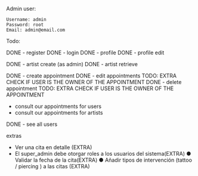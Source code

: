 Admin user:

	Username: admin
	Password: root
	Email: admin@email.com

Todo:

DONE - register
DONE - login
DONE - profile
DONE - profile edit

DONE - artist create (as admin)
DONE - artist retrieve


DONE - create appointment 
DONE - edit appointments TODO: EXTRA CHECK IF USER IS THE OWNER OF THE APPOINTMENT
DONE - delete appointment TODO: EXTRA CHECK IF USER IS THE OWNER OF THE APPOINTMENT

- consult our appointments for users
- consult our appointments for artists


DONE - see all users 

extras
- Ver una cita en detalle (EXTRA)
- El super_admin debe otorgar roles a los usuarios del sistema(EXTRA)
● Validar la fecha de la cita(EXTRA)
● Añadir tipos de intervención (tattoo / piercing ) a las citas (EXTRA)